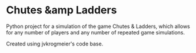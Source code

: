 # Chutes &amp Ladders
Python project for a simulation of the game Chutes &amp; Ladders, which allows for any number of players and any number of repeated game simulations.

Created using jvkrogmeier's code base.
